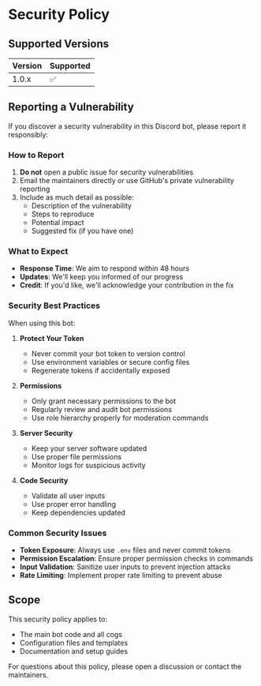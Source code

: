 # Security Policy

## Supported Versions

| Version | Supported          |
| ------- | ------------------ |
| 1.0.x   | :white_check_mark: |

## Reporting a Vulnerability

If you discover a security vulnerability in this Discord bot, please report it responsibly:

### How to Report

1. **Do not** open a public issue for security vulnerabilities
2. Email the maintainers directly or use GitHub's private vulnerability reporting
3. Include as much detail as possible:
   - Description of the vulnerability
   - Steps to reproduce
   - Potential impact
   - Suggested fix (if you have one)

### What to Expect

- **Response Time**: We aim to respond within 48 hours
- **Updates**: We'll keep you informed of our progress
- **Credit**: If you'd like, we'll acknowledge your contribution in the fix

### Security Best Practices

When using this bot:

1. **Protect Your Token**
   - Never commit your bot token to version control
   - Use environment variables or secure config files
   - Regenerate tokens if accidentally exposed

2. **Permissions**
   - Only grant necessary permissions to the bot
   - Regularly review and audit bot permissions
   - Use role hierarchy properly for moderation commands

3. **Server Security**
   - Keep your server software updated
   - Use proper file permissions
   - Monitor logs for suspicious activity

4. **Code Security**
   - Validate all user inputs
   - Use proper error handling
   - Keep dependencies updated

### Common Security Issues

- **Token Exposure**: Always use `.env` files and never commit tokens
- **Permission Escalation**: Ensure proper permission checks in commands
- **Input Validation**: Sanitize user inputs to prevent injection attacks
- **Rate Limiting**: Implement proper rate limiting to prevent abuse

## Scope

This security policy applies to:
- The main bot code and all cogs
- Configuration files and templates
- Documentation and setup guides

For questions about this policy, please open a discussion or contact the maintainers.